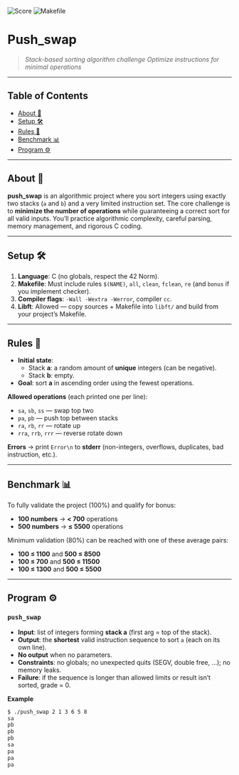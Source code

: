 ![Score](https://img.shields.io/badge/Score-92.4%25_C-lightgrey) ![Makefile](https://img.shields.io/badge/Makefile-7.6%25-lightgrey)

# Push_swap

> *Stack-based sorting algorithm challenge*
> *Optimize instructions for minimal operations*

---

## Table of Contents

* [About 📌](#about)
* [Setup 🛠️](#setup)
* [Rules 📖](#rules)
* [Benchmark 📊](#benchmark)
* [Program ⚙️](#program)

---

## About 📌

**push_swap** is an algorithmic project where you sort integers using exactly two stacks (`a` and `b`) and a very limited instruction set. The core challenge is to **minimize the number of operations** while guaranteeing a correct sort for all valid inputs. You’ll practice algorithmic complexity, careful parsing, memory management, and rigorous C coding. 

---

## Setup 🛠️

1. **Language**: C (no globals, respect the 42 Norm).
2. **Makefile**: Must include rules `$(NAME)`, `all`, `clean`, `fclean`, `re` (and `bonus` if you implement checker).
3. **Compiler flags**: `-Wall -Wextra -Werror`, compiler `cc`.
4. **Libft**: Allowed — copy sources + Makefile into `libft/` and build from your project’s Makefile. 

---

## Rules 📖

* **Initial state**:
  * Stack **a**: a random amount of **unique** integers (can be negative).
  * Stack **b**: empty.
* **Goal**: sort **a** in ascending order using the fewest operations.

**Allowed operations** (each printed one per line):
- `sa`, `sb`, `ss` — swap top two
- `pa`, `pb` — push top between stacks
- `ra`, `rb`, `rr` — rotate up
- `rra`, `rrb`, `rrr` — reverse rotate down

**Errors** → print `Error\n` to **stderr** (non-integers, overflows, duplicates, bad instruction, etc.). 

---

## Benchmark 📊

To fully validate the project (100%) and qualify for bonus:  
- **100 numbers** → **< 700** operations  
- **500 numbers** → **≤ 5500** operations  

Minimum validation (80%) can be reached with one of these average pairs:  
- **100 ≤ 1100** and **500 ≤ 8500**  
- **100 ≤ 700** and **500 ≤ 11500**  
- **100 ≤ 1300** and **500 ≤ 5500**  

---

## Program ⚙️

### `push_swap`
* **Input**: list of integers forming **stack a** (first arg = top of the stack).
* **Output**: the **shortest** valid instruction sequence to sort `a` (each on its own line).
* **No output** when no parameters.
* **Constraints**: no globals; no unexpected quits (SEGV, double free, …); no memory leaks.
* **Failure**: if the sequence is longer than allowed limits or result isn’t sorted, grade = 0. 

**Example**
```bash
$ ./push_swap 2 1 3 6 5 8
sa
pb
pb
pb
sa
pa
pa
pa

